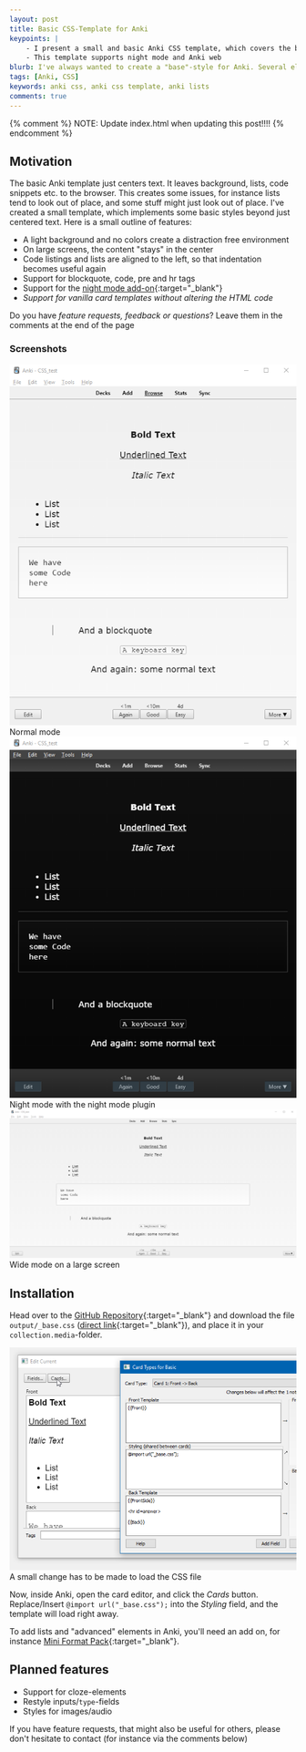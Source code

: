 ```yaml
---
layout: post
title: Basic CSS-Template for Anki
keypoints: | 
    - I present a small and basic Anki CSS template, which covers the basic styles included with Anki
    - This template supports night mode and Anki web
blurb: I've always wanted to create a "base"-style for Anki. Several elements (for instance lists) don't look that great in Anki, and I have created a small CSS to rectify that.
tags: [Anki, CSS]
keywords: anki css, anki css template, anki lists
comments: true
---
```

{% comment %}
NOTE: Update index.html when updating this post!!!!
{% endcomment %}

## Motivation

The basic Anki template just centers text. It leaves background, lists, code snippets etc. to the browser. This creates some issues, for instance lists tend to look out of place, and some stuff might just look out of place. I've created a small template, which implements some basic styles beyond just centered text. Here is a small outline of features:

- A light background and no colors create a distraction free environment
- On large screens, the content "stays" in the center
- Code listings and lists are aligned to the left, so that indentation becomes useful again
- Support for blockquote, code, pre and hr tags
- Support for the [night mode add-on](https://ankiweb.net/shared/info/1496166067){:target="_blank"}
- *Support for vanilla card templates without altering the HTML code*

Do you have *feature requests, feedback or questions*? Leave them in the comments at the end of the page

### Screenshots

<div class="grid-x align-center text-center grid-padding-x">
    <div class="cell large-6">
        <div class="card">
            <img src="/images/anki_css_style/normal.png">
            <div class="sub card-section">Normal mode</div>
        </div>
    </div>
    <div class="cell large-6">
        <div class="card">
            <img src="/images/anki_css_style/night_mode.png">
            <div class="sub card-section">Night mode with the night mode plugin</div>
        </div>
    </div>
</div>

<div class="grid-x align-center text-center grid-padding-x">
    <div class="cell large-12">
        <div class="card">
            <img src="/images/anki_css_style/normal_wide.png">
            <div class="sub card-section">Wide mode on a large screen</div>
        </div>
    </div>
</div>

## Installation

Head over to the [GitHub Repository](https://github.com/ChrisK91/Universal-Anki-CSS/blob/master/output/_base.css){:target="_blank"} and download the file `output/_base.css` ([direct link](https://raw.githubusercontent.com/ChrisK91/Universal-Anki-CSS/master/output/_base.css){:target="_blank"}), and place it in your `collection.media`-folder.

<div class="grid-x align-center text-center">
    <div class="cell large-6">
        <div class="card">
            <img src="/images/anki_css_style/cards_button.png">
            <div class="sub card-section">A small change has to be made to load the CSS file</div>
        </div>
    </div>
</div>

Now, inside Anki, open the card editor, and click the *Cards* button. Replace/Insert ```@import url("_base.css");``` into the *Styling* field, and the template will load right away.

To add lists and "advanced" elements in Anki, you'll need an add on, for instance [Mini Format Pack](https://ankiweb.net/shared/info/295889520){:target="_blank"}.

## Planned features

- Support for cloze-elements
- Restyle inputs/`type`-fields
- Styles for images/audio

If you have feature requests, that might also be useful for others, please don't hesitate to contact (for instance via the comments below)